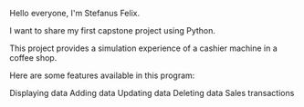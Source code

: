 Hello everyone, I'm Stefanus Felix.

I want to share my first capstone project using Python.

This project provides a simulation experience of a cashier machine in a coffee shop.

Here are some features available in this program:

Displaying data
Adding data
Updating data
Deleting data
Sales transactions
